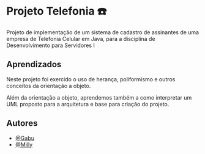 
# Projeto Telefonia ☎️

Projeto de implementação de um sistema de cadastro de assinantes de uma empresa de Telefonia Celular em Java, para a disciplina de Desenvolvimento para Servidores I

## Aprendizados

Neste projeto foi exercido o uso de herança, poliformismo e outros conceitos da orientação a objeto.

Além da orientação a objeto, aprendemos também a como interpretar um UML proposto para a arquitetura e base para criação do projeto.


## Autores

- [@Gabu](https://github.com/g4bh)
- [@Milly](https://github.com/JamillyKesia)

